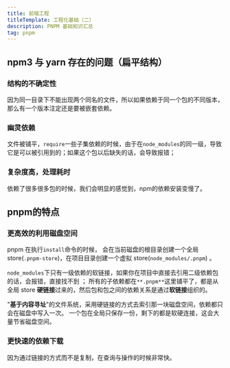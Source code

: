 ```yaml
---
title: 前端工程
titleTemplate: 工程化基础（二）
description: PNPM 基础知识汇总
tag: pnpm
---
```


## **npm3 与 yarn 存在的问题（扁平结构）**

### 结构的不确定性
因为同一目录下不能出现两个同名的文件，所以如果依赖于同一个包的不同版本，那么有一个版本注定还是要被嵌套依赖。

### 幽灵依赖
文件被铺平，`require`一些子集依赖的时候，由于在`node_modules`的同一级，导致它是可以被引用到的；如果这个包以后缺失的话，会导致报错；	


### 复杂度高，处理耗时
依赖了很多很多包的时候，我们会明显的感觉到，npm的依赖安装变慢了。


## pnpm的特点

### 更高效的利用磁盘空间
pnpm 在执行`install`命令的时候， 会在当前磁盘的根目录创建一个全局store(`.pnpm-store`)，在项目目录创建一个虚拟 store(`node_modules/.pnpm`) 。

`node_modules`下只有一级依赖的软链接，如果你在项目中直接去引用二级依赖包的话，会报错，直接找不到 ；
所有的子依赖都在`**.pnpm**`这里铺平了，都是从全局 store **硬链接**过来的，然后包和包之间的依赖关系是通过**软链接**组织的。

"**基于内容寻址**"的文件系统，采用硬链接的方式去索引那一块磁盘空间，依赖都只会在磁盘中写入一次。
一个包在全局只保存一份，剩下的都是软硬连接，这会大量节省磁盘空间。

### 更快速的依赖下载
因为通过链接的方式而不是复制，在查询与操作的时候非常快。



